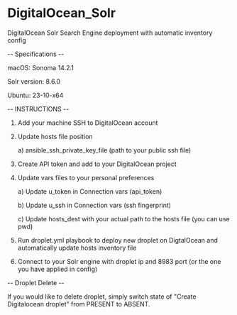 # DigitalOcean_Solr
DigitalOcean Solr Search Engine deployment with automatic inventory config

-- Specifications --

macOS: Sonoma 14.2.1

Solr version: 8.6.0

Ubuntu: 23-10-x64

-- INSTRUCTIONS --

1. Add your machine SSH to DigitalOcean account
2. Update hosts file position

   a) ansible_ssh_private_key_file (path to your public ssh file)
4. Create API token and add to your DigitalOcean project
5. Update vars files to your personal preferences

   a) Update u_token in Connection vars (api_token)

   b) Update u_ssh in Connection vars (ssh fingerprint)

   c) Update hosts_dest with your actual path to the hosts file (you can use pwd)
7. Run droplet.yml playbook to deploy new droplet on DigtalOcean and automatically update hosts inventory file
8. Connect to your Solr engine with droplet ip and 8983 port (or the one you have applied in config)

-- Droplet Delete --

If you would like to delete droplet, simply switch state of "Create Digitalocean droplet" from PRESENT to ABSENT.
